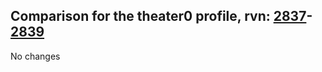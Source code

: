 ## Comparison for the theater0 profile, rvn: [2837](https://github.com/PRO100KatYT/FortniteProfileRevisions/tree/main/profiles/theater0/2837%20theater0.json)-[2839](https://github.com/PRO100KatYT/FortniteProfileRevisions/tree/main/profiles/theater0/2839%20theater0.json)

No changes
